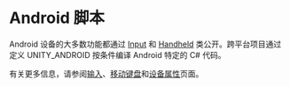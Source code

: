Android 脚本
=================


Android 设备的大多数功能都通过 [Input](../ScriptReference/Input.html) 和 [Handheld](../ScriptReference/Handheld.html) 类公开。跨平台项目通过定义 UNITY_ANDROID 按条件编译 Android 特定的 C# 代码。

有关更多信息，请参阅[输入](Input.html)、[移动键盘](MobileKeyboard.html)和[设备属性](AndroidMobileAdvanced.html)页面。
